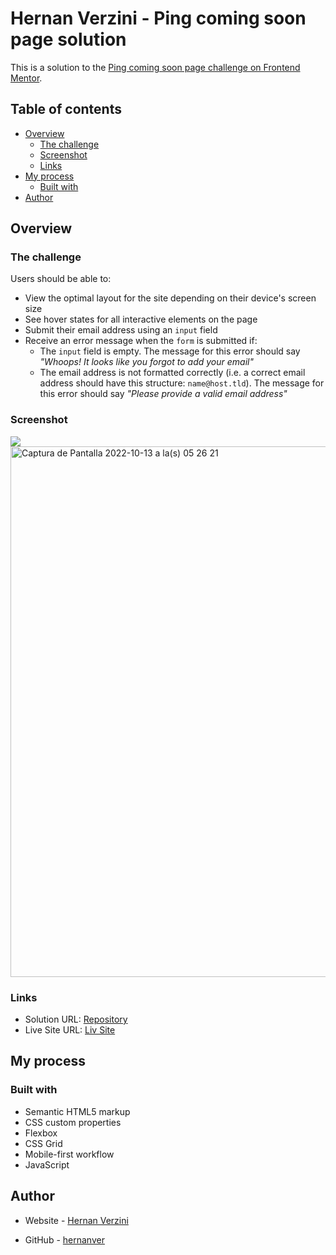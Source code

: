 # Hernan Verzini - Ping coming soon page solution

This is a solution to the [Ping coming soon page challenge on Frontend Mentor](https://www.frontendmentor.io/challenges/ping-single-column-coming-soon-page-5cadd051fec04111f7b848da).

## Table of contents

- [Overview](#overview)
  - [The challenge](#the-challenge)
  - [Screenshot](#screenshot)
  - [Links](#links)
- [My process](#my-process)
  - [Built with](#built-with)
- [Author](#author)


## Overview

### The challenge

Users should be able to:

- View the optimal layout for the site depending on their device's screen size
- See hover states for all interactive elements on the page
- Submit their email address using an `input` field
- Receive an error message when the `form` is submitted if:
	- The `input` field is empty. The message for this error should say *"Whoops! It looks like you forgot to add your email"*
	- The email address is not formatted correctly (i.e. a correct email address should have this structure: `name@host.tld`). The message for this error should say *"Please provide a valid email address"*

### Screenshot

![](./screenshot.jpg)
<img width="849" alt="Captura de Pantalla 2022-10-13 a la(s) 05 26 21" src="https://user-images.githubusercontent.com/99434648/195544286-dac8db9a-a9d1-4572-8649-77dbdcc93fca.png">


### Links

- Solution URL: [Repository](https://github.com/hernanver/coming-soon-page)
- Live Site URL: [Liv Site](https://your-live-site-url.com)

## My process

### Built with

- Semantic HTML5 markup
- CSS custom properties
- Flexbox
- CSS Grid
- Mobile-first workflow
- JavaScript



## Author

- Website - [Hernan Verzini](https://www.hernanverzini.pythonanywhere.com)

- GitHub - [hernanver](https://github.com/hernanver)

